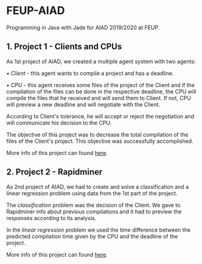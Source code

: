 # FEUP-AIAD
Programming in Java with Jade for AIAD 2019/2020 at FEUP.

## 1. Project 1 - Clients and CPUs

As 1st project of AIAD, we created a multiple agent system with two agents:  


• *Client* - this agent wants to compile a project and has a deadline. 


• *CPU* - this agent receives some files of the project of the Client and if the compilation of the files can be done in the respective deadline, the CPU will compile the files that he received and will send them to Client. If not, CPU will preview a new deadline and will negotiate with the Client. 

According to Client's tolerance, he will accept or reject the negotiation and will communicate his decision to the CPU.

The objective of this project was to decrease the total compilation of the files of the Client's project. This objective was successfully accomplished. 


More info of this project can found [here](https://github.com/TomasNovo/FEUP-AIAD/blob/master/docs/Relatório-Proj1.pdf).


## 2. Project 2 - Rapidminer

As 2nd project of AIAD, we had to create and solve a classification and a linear regression problem using data from the 1st part of the project. 

The *classification* problem was the decision of the Client. We gave to Rapidminer info about previous compilations and it had to preview the responses according to its analysis.

In the *linear regression* problem we used the time difference between the predicted compilation time given by the CPU and the deadline of the project.

More info of this project can found [here](https://github.com/TomasNovo/FEUP-AIAD/blob/master/docs/Relatório-Proj2.pdf).
